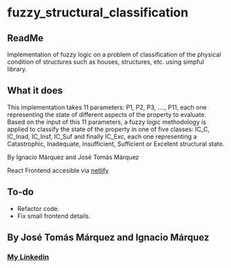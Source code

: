 # fuzzy_structural_classification


## ReadMe

Implementation of fuzzy logic on a
problem of classification of the physical condition
of structures such as houses, structures, etc. using simpful library.

## What it does

This implementation takes 11 parameters: P1, P2, P3, ...., P11, each one representing the state of different aspects of the property to evaluate.
Based on the input of this 11 parameters, a fuzzy logic methodology is applied to classify the state of the property in one of five classes: IC_C, 
IC_Inad, IC_Insf, IC_Suf and finally IC_Exc, each one representing a Catastrophic, Inadequate, Insufficient, Sufficient or Excelent structural state.

By Ignacio Márquez and José Tomás Márquez

React Frontend accesible via [netlify](https://fuzzify.netlify.app/)

## To-do
- Refactor code.
- Fix small frontend details.

## By José Tomás Márquez and Ignacio Márquez
### [My Linkedin](https://www.linkedin.com/in/josetomasmarquezbischoff/)
